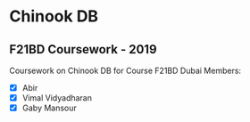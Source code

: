 # Chinook DB 
## F21BD Coursework - 2019
Coursework on Chinook DB for Course F21BD Dubai
Members: 
-[X] Abir
-[X] Vimal Vidyadharan
-[X] Gaby Mansour
